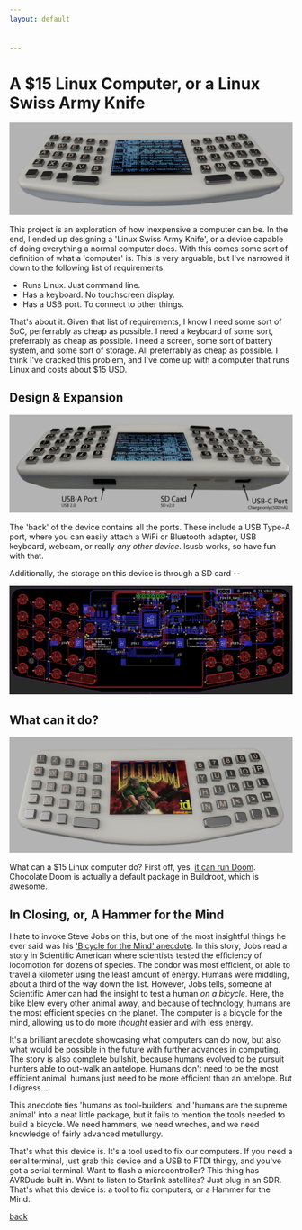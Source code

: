 ```yaml
---
layout: default


---
```


# A $15 Linux Computer, or a Linux Swiss Army Knife

![Front of Device](/images/Linux/Front.png)

This project is an exploration of how inexpensive a computer can be. In the end, I ended up designing a 'Linux Swiss Army Knife', or a device capable of doing everything a normal computer does. With this comes some sort of definition of what a 'computer' is. This is very arguable, but I've narrowed it down to the following list of requirements:

* Runs Linux. Just command line.
* Has a keyboard. No touchscreen display.
* Has a USB port. To connect to other things.

That's about it. Given that list of requirements, I know I need some sort of SoC, perferrably as cheap as possible. I need a keyboard of some sort, preferrably as cheap as possible. I need a screen, some sort of battery system, and some sort of storage. All preferrably as cheap as possible. I think I've cracked this problem, and I've come up with a computer that runs Linux and costs about $15 USD.

## Design & Expansion



![Silicone Membrane Keyboard](/images/Linux/Back.png)

The 'back' of the device contains all the ports. These include a USB Type-A port, where you can easily attach a WiFi or Bluetooth adapter, USB keyboard, webcam, or really *any other device*. lsusb works, so have fun with that.

Additionally, the storage on this device is through a SD card -- 

![Board Layout](/images/Linux/Board.png)

## What can it do?

![Silicone Membrane Keyboard](/images/Linux/Doom.png)

What can a $15 Linux computer do? First off, yes, [it can run Doom](https://www.chocolate-doom.org/wiki/index.php/Chocolate_Doom). Chocolate Doom is actually a default package in Buildroot, which is awesome.


## In Closing, or, A Hammer for the Mind

I hate to invoke Steve Jobs on this, but one of the most insightful things he ever said was his ['Bicycle for the Mind' anecdote](https://www.youtube.com/watch?v=ob_GX50Za6c). In this story, Jobs read a story in Scientific American where scientists tested the efficiency of locomotion for dozens of species. The condor was most efficient, or able to travel a kilometer using the least amount of energy. Humans were middling, about a third of the way down the list. However, Jobs tells, someone at Scientific American had the insight to test a human *on a bicycle*. Here, the bike blew every other animal away, and because of technology, humans are the most efficient species on the planet. The computer is a bicycle for the mind, allowing us to do more _thought_ easier and with less energy.

It's a brilliant anecdote showcasing what computers can do now, but also what would be possible in the future with further advances in computing. The story is also complete bullshit, because humans evolved to be pursuit hunters able to out-walk an antelope. Humans don't need to be the most efficient animal, humans just need to be more efficient than an antelope. But I digress...

This anecdote ties 'humans as tool-builders' and 'humans are the supreme animal' into a neat little package, but it fails to mention the tools needed to build a bicycle. We need hammers, we need wreches, and we need knowledge of fairly advanced metullurgy.

That's what this device is. It's a tool used to fix our computers. If you need a serial terminal, just grab this device and a USB to FTDI thingy, and you've got a serial terminal. Want to flash a microcontroller? This thing has AVRDude built in. Want to listen to Starlink satellites? Just plug in an SDR. That's what this device is: a tool to fix computers, or a Hammer for the Mind.


[back](../)
